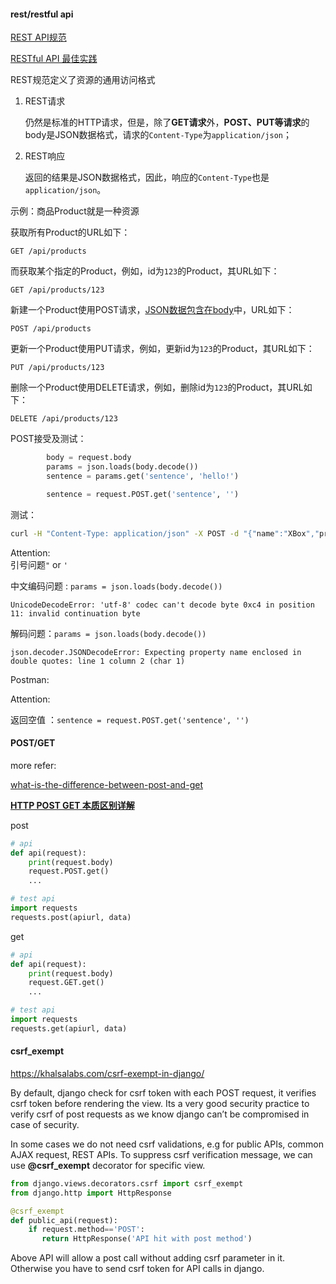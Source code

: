 



#### rest/restful api

[REST API规范](https://www.liaoxuefeng.com/wiki/001434446689867b27157e896e74d51a89c25cc8b43bdb3000/0014735914606943e2866257aa644b4bdfe01d26d29960b000)

[RESTful API 最佳实践](http://www.ruanyifeng.com/blog/2018/10/restful-api-best-practices.html)



REST规范定义了资源的通用访问格式

1. REST请求

   仍然是标准的HTTP请求，但是，除了**GET请求**外，**POST、PUT等请求**的body是JSON数据格式，请求的`Content-Type`为`application/json`；

2. REST响应

   返回的结果是JSON数据格式，因此，响应的`Content-Type`也是`application/json`。



示例：商品Product就是一种资源

获取所有Product的URL如下：

```
GET /api/products
```

而获取某个指定的Product，例如，id为`123`的Product，其URL如下：

```
GET /api/products/123
```

新建一个Product使用POST请求，<u>JSON数据包含在body</u>中，URL如下：

```
POST /api/products
```

更新一个Product使用PUT请求，例如，更新id为`123`的Product，其URL如下：

```
PUT /api/products/123
```

删除一个Product使用DELETE请求，例如，删除id为`123`的Product，其URL如下：

```
DELETE /api/products/123
```





POST接受及测试：

```python
        body = request.body
        params = json.loads(body.decode())
        sentence = params.get('sentence', 'hello!')
```

```python
        sentence = request.POST.get('sentence', '')
```



测试：

```bash
curl -H "Content-Type: application/json" -X POST -d "{"name":"XBox","price":3999}" http://localhost:3000/api/products
```

Attention: <br>引号问题`"` or `'`

中文编码问题 : `params = json.loads(body.decode())`

`UnicodeDecodeError: 'utf-8' codec can't decode byte 0xc4 in position 11: invalid continuation byte`

解码问题：`params = json.loads(body.decode())`

`json.decoder.JSONDecodeError: Expecting property name enclosed in double quotes: line 1 column 2 (char 1)`



Postman:



Attention:

返回空值 ：`sentence = request.POST.get('sentence', '')` 







#### POST/GET

more refer: 

[what-is-the-difference-between-post-and-get](https://stackoverflow.com/questions/3477333/what-is-the-difference-between-post-and-get)

[**HTTP POST GET 本质区别详解**](https://blog.csdn.net/gideal_wang/article/details/4316691)



post

```python
# api
def api(request):
    print(request.body)
    request.POST.get()
    ...

# test api
import requests
requests.post(apiurl, data)
```

get

```python
# api
def api(request):
    print(request.body)
    request.GET.get()
    ...

# test api
import requests
requests.get(apiurl, data)
```



#### csrf_exempt

https://khalsalabs.com/csrf-exempt-in-django/

By default, django check for csrf token with each POST request, it verifies csrf token before rendering the view. Its a very good security practice to verify csrf of post requests as we know django can’t be compromised in case of security.

In some cases we do not need csrf validations, e.g for public APIs, common AJAX request, REST APIs. To suppress csrf verification message, we can use **@csrf_exempt** decorator for specific view.

```python
from django.views.decorators.csrf import csrf_exempt
from django.http import HttpResponse

@csrf_exempt
def public_api(request):
    if request.method=='POST':
       return HttpResponse('API hit with post method')
```

Above API will allow a post call without adding csrf parameter in it. Otherwise you have to send csrf token for API calls in django.

